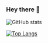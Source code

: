 ### Hey there 👋

![GitHub stats](https://github-readme-stats.vercel.app/api?username=juhum&show_icons=true&theme=merko)


[![Top Langs](https://github-readme-stats.vercel.app/api/top-langs/?username=juhum&layout=donut-vertical)](https://github.com/juhum/github-readme-stats)
